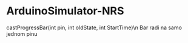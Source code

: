 # ArduinoSimulator-NRS
castProgressBar(int pin, int oldState, int StartTime)\n
Bar radi na samo jednom pinu
